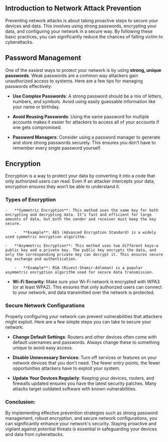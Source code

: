 ## **Introduction to Network Attack Prevention**

Preventing network attacks is about taking proactive steps to secure your devices and data. This involves using strong passwords, encrypting your data, and configuring your network in a secure way. By following these basic practices, you can significantly reduce the chances of falling victim to cyberattacks.

## **Password Management**

One of the easiest ways to protect your network is by using **strong, unique passwords**. Weak passwords are a common way attackers gain unauthorized access to systems. Here are a few tips for managing passwords effectively:

-   **Use Complex Passwords**: A strong password should be a mix of letters, numbers, and symbols. Avoid using easily guessable information like your name or birthday.
    
-   **Avoid Reusing Passwords**: Using the same password for multiple accounts makes it easier for attackers to access all of your accounts if one gets compromised.
    
-   **Password Managers**: Consider using a password manager to generate and store strong passwords securely. This ensures you don’t have to remember every single password yourself.
    

## **Encryption**

Encryption is a way to protect your data by converting it into a code that only authorized users can read. Even if an attacker intercepts your data, encryption ensures they won’t be able to understand it.

### Types of Encryption
    
    -   **Symmetric Encryption**: This method uses the same key for both encrypting and decrypting data. It’s fast and efficient for large amounts of data, but both the sender and receiver must keep the key secure.
        
        -   **Example**: AES (Advanced Encryption Standard) is a widely used symmetric encryption algorithm.
            
    -   **Asymmetric Encryption**: This method uses two different keys—a public key and a private key. The public key encrypts the data, and only the corresponding private key can decrypt it. This ensures secure key exchange and authentication.
        
        -   **Example**: RSA (Rivest-Shamir-Adleman) is a popular asymmetric encryption algorithm used for secure data transmission.
            
-   **Wi-Fi Security**: Make sure your Wi-Fi network is encrypted with WPA3 (or at least WPA2). This ensures that only authorized users can connect to your network, and data transmitted over the network is protected.
    

### **Secure Network Configurations**

Properly configuring your network can prevent vulnerabilities that attackers might exploit. Here are a few simple steps you can take to secure your network:

-   **Change Default Settings**: Routers and other devices often come with default usernames and passwords. Always change these to something unique to avoid easy access.
    
-   **Disable Unnecessary Services**: Turn off services or features on your network devices that you don’t need. The fewer entry points, the fewer opportunities attackers have to exploit your system.
    
-   **Update Your Devices Regularly**: Keeping your devices, routers, and firewalls updated ensures you have the latest security patches. Many attacks target outdated software with known vulnerabilities.
    

### **Conclusion:**

By implementing effective prevention strategies such as strong password management, robust encryption, and secure network configurations, you can significantly enhance your network's security. Staying proactive and vigilant against potential threats is essential in safeguarding your devices and data from cyberattacks.
<!--stackedit_data:
eyJoaXN0b3J5IjpbLTEwMDU5MzA1NzldfQ==
-->